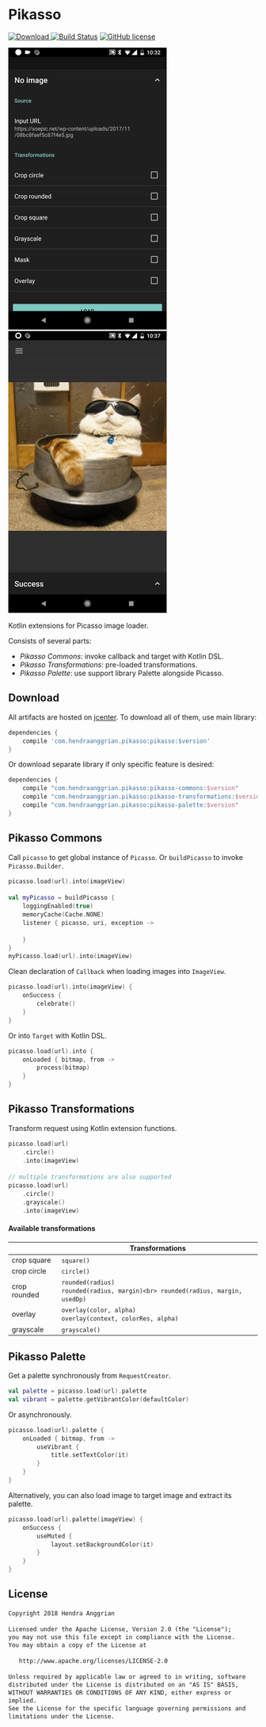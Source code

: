 Pikasso
=======
[![Download](https://api.bintray.com/packages/hendraanggrian/pikasso/pikasso/images/download.svg) ](https://bintray.com/hendraanggrian/pikasso/pikasso/_latestVersion)
[![Build Status](https://travis-ci.org/hendraanggrian/pikasso.svg)](https://travis-ci.org/hendraanggrian/pikasso)
[![GitHub license](https://img.shields.io/badge/license-Apache%20License%202.0-blue.svg?style=flat)](http://www.apache.org/licenses/LICENSE-2.0)

![demo_transformations][demo_transformations]
![demo_palette][demo_palette]

Kotlin extensions for Picasso image loader.

Consists of several parts:
 * *Pikasso Commons*: invoke callback and target with Kotlin DSL.
 * *Pikasso Transformations*: pre-loaded transformations.
 * *Pikasso Palette*: use support library Palette alongside Picasso.

Download
--------
All artifacts are hosted on [jcenter].
To download all of them, use main library:

```gradle
dependencies {
    compile 'com.hendraanggrian.pikasso:pikasso:$version'
}
```

Or download separate library if only specific feature is desired:

```gradle
dependencies {
    compile "com.hendraanggrian.pikasso:pikasso-commons:$version"
    compile "com.hendraanggrian.pikasso:pikasso-transformations:$version"
    compile "com.hendraanggrian.pikasso:pikasso-palette:$version" 
}
```

Pikasso Commons
---------------
Call `picasso` to get global instance of `Picasso`.
Or `buildPicasso` to invoke `Picasso.Builder`.

```kotlin
picasso.load(url).into(imageView)

val myPicasso = buildPicasso {
    loggingEnabled(true)
    memoryCache(Cache.NONE)
    listener { picasso, uri, exception ->

    }
}
myPicasso.load(url).into(imageView)
```

Clean declaration of `Callback` when loading images into `ImageView`. 

```kotlin
picasso.load(url).into(imageView) {
    onSuccess {
        celebrate()
    }
}
```

Or into `Target` with Kotlin DSL.

```kotlin
picasso.load(url).into {
    onLoaded { bitmap, from ->
        process(bitmap)
    }
}
```

Pikasso Transformations
-----------------------
Transform request using Kotlin extension functions.

```kotlin
picasso.load(url)
    .circle()
    .into(imageView)

// multiple transformations are also supported
picasso.load(url)
    .circle()
    .grayscale()
    .into(imageView)
```

#### Available transformations
|              |                                                         Transformations             |
|--------------|-------------------------------------------------------------------------------------|
| crop square  | `square()`                                                                          |
| crop circle  | `circle()`                                                                          |
| crop rounded | `rounded(radius)`<br> `rounded(radius, margin)<br> rounded(radius, margin, usedDp)` |
| overlay      | `overlay(color, alpha)`<br> `overlay(context, colorRes, alpha)`                     |
| grayscale    | `grayscale()`                                                                       |

Pikasso Palette
---------------
Get a palette synchronously from `RequestCreator`.

```kotlin
val palette = picasso.load(url).palette
val vibrant = palette.getVibrantColor(defaultColor)
```

Or asynchronously.

```kotlin
picasso.load(url).palette {
    onLoaded { bitmap, from ->
        useVibrant {
            title.setTextColor(it)
        }
    }
}
```

Alternatively, you can also load image to target image and extract its palette. 

```kotlin
picasso.load(url).palette(imageView) {
    onSuccess {
        useMuted {
            layout.setBackgroundColor(it)
        }
    }
}
```

License
-------
    Copyright 2018 Hendra Anggrian

    Licensed under the Apache License, Version 2.0 (the "License");
    you may not use this file except in compliance with the License.
    You may obtain a copy of the License at

       http://www.apache.org/licenses/LICENSE-2.0

    Unless required by applicable law or agreed to in writing, software
    distributed under the License is distributed on an "AS IS" BASIS,
    WITHOUT WARRANTIES OR CONDITIONS OF ANY KIND, either express or implied.
    See the License for the specific language governing permissions and
    limitations under the License.

[jcenter]: https://bintray.com/hendraanggrian/pikasso
[demo_transformations]: /art/demo_transformations.gif
[demo_palette]: /art/demo_palette.gif

